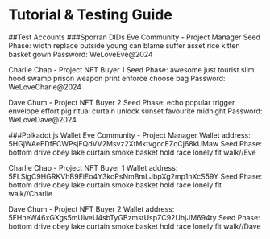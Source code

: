 # Tutorial & Testing Guide

##Test Accounts
###Sporran DIDs
Eve Community - Project Manager
Seed Phase: width replace outside young can blame suffer asset rice kitten basket gown
Password: WeLoveEve@2024

Charlie Chap - Project NFT Buyer 1 
Seed Phase: awesome just tourist slim hood swamp prison weapon print enforce choose bag
Password: WeLoveCharie@2024

Dave Chum - Project NFT Buyer 2
Seed Phase: echo popular trigger envelope effort pig ritual curtain unlock sunset favourite midnight
Password: WeLoveDave@2024

###Polkadot.js Wallet
Eve Community - Project Manager
Wallet address: 5HGjWAeFDfFCWPsjFQdVV2Msvz2XtMktvgocEZcCj68kUMaw
Seed Phase: bottom drive obey lake curtain smoke basket hold race lonely fit walk//Eve

Charlie Chap - Project NFT Buyer 1
Wallet address: 5FLSigC9HGRKVhB9FiEo4Y3koPsNmBmLJbpXg2mp1hXcS59Y
Seed Phase: bottom drive obey lake curtain smoke basket hold race lonely fit walk//Charlie

Dave Chum - Project NFT Buyer 2
Wallet address: 5FHneW46xGXgs5mUiveU4sbTyGBzmstUspZC92UhjJM694ty
Seed Phase: bottom drive obey lake curtain smoke basket hold race lonely fit walk//Dave
